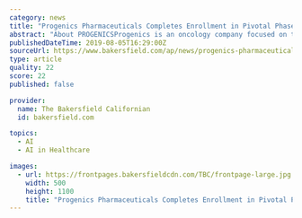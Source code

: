 ```yaml
---
category: news
title: "Progenics Pharmaceuticals Completes Enrollment in Pivotal Phase 3 CONDOR Study of PyL for the Detection of Prostate Cancer"
abstract: "About PROGENICSProgenics is an oncology company focused on the development and commercialization of innovative targeted medicines and artificial intelligence to find ... who require systemic anticancer therapy; and RELISTOR® (methylnaltrexone bromide ..."
publishedDateTime: 2019-08-05T16:29:00Z
sourceUrl: https://www.bakersfield.com/ap/news/progenics-pharmaceuticals-completes-enrollment-in-pivotal-phase-condor-study-of/article_40f855b0-48e4-5990-be86-24fffebe0d03.html
type: article
quality: 22
score: 22
published: false

provider:
  name: The Bakersfield Californian
  id: bakersfield.com

topics:
  - AI
  - AI in Healthcare

images:
  - url: https://frontpages.bakersfieldcdn.com/TBC/frontpage-large.jpg
    width: 500
    height: 1100
    title: "Progenics Pharmaceuticals Completes Enrollment in Pivotal Phase 3 CONDOR Study of PyL for the Detection of Prostate Cancer"
---
```

